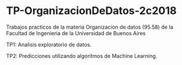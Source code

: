 # TP-OrganizacionDeDatos-2c2018
Trabajos practicos de la materia Organizacion de datos (95.58) de la Facultad de Ingenieria de la Universidad de Buenos Aires

TP1: Analisis exploratorio de datos.    

TP2: Predicciones utilizando algoritmos de Machine Learning.
